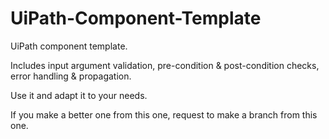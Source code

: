 # UiPath-Component-Template

UiPath component template.

Includes input argument validation, pre-condition & post-condition checks, error handling & propagation.

Use it and adapt it to your needs.

If you make a better one from this one, request to make a branch from this one.
